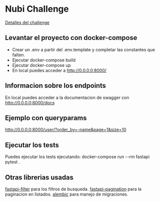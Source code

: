 
# Nubi Challenge

[Detalles del challenge](https://github.com/AleSotoNubi/challenge-python-ssr)

## Levantar el proyecto con docker-compose

- Crear un .env a partir del .env.template y completar las constantes que falten.
- Ejecutar docker-compose build
- Ejecutar docker-compose up
- En local puedes acceder a http://0.0.0.0:8000/


## Informacion sobre los endpoints
En local puedes acceder a la documentacion de swagger con http://0.0.0.0:8000/docs

## Ejemplo con queryparams
http://0.0.0.0:8000/user/?order_by=-name&page=1&size=10


## Ejecutar los tests
Puedes ejecutar los tests ejecutando:
docker-compose run --rm fastapi pytest .

## Otras librerias usadas
[fastapi-filter](https://fastapi-filter.netlify.app/) para los filtros de busqueda.
[fastapi-pagination](https://uriyyo-fastapi-pagination.netlify.app/) para la paginacion en listados.
[alembic](https://alembic.sqlalchemy.org/en/latest/) para manejo de migraciones.
